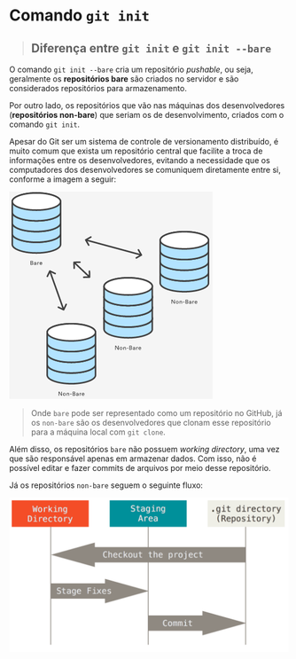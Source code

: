 # Comando `git init`

> ## **Diferença entre `git init` e `git init --bare`**

O comando `git init --bare` cria um repositório _pushable_, ou seja, geralmente os **repositórios bare** são criados no servidor e são considerados repositórios para armazenamento.

Por outro lado, os repositórios que vão nas máquinas dos desenvolvedores (**repositórios non-bare**) que seriam os de desenvolvimento, criados com o comando `git init`.

Apesar do Git ser um sistema de controle de versionamento distribuído, é muito comum que exista um repositório central que facilite a troca de informações entre os desenvolvedores, evitando a necessidade que os computadores dos desenvolvedores se comuniquem diretamente entre si, conforme a imagem a seguir:

![](../assets/representation-bare-and-nonbare.png)

> Onde `bare` pode ser representado como um repositório no GitHub, já os `non-bare` são os desenvolvedores que clonam esse repositório para a máquina local com `git clone`.

Além disso, os repositórios `bare` não possuem _working directory_, uma vez que são responsável apenas em armazenar dados. Com isso, não é possível editar e fazer commits de arquivos por meio desse repositório.

Já os repositórios `non-bare` seguem o seguinte fluxo:

![](../assets/representation-nonbare-repository-workflow.png)
